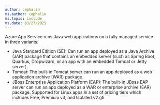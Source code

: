```yaml
---
author: cephalin
ms.author: cephalin
ms.topic: include
ms.date: 03/27/2025
---
```


Azure App Service runs Java web applications on a fully managed service in three variants:

* Java Standard Edition (SE): Can run an app deployed as a Java Archive (JAR) package that contains an embedded server (such as Spring Boot, Quarkus, Dropwizard, or an app with an embedded Tomcat or Jetty server).
* Tomcat: The built-in Tomcat server can run an app deployed as a web application archive (WAR) package.
* JBoss Enterprise Application Platform (EAP): The built-in JBoss EAP server can run an app deployed as a WAR or enterprise archive (EAR) package. Supported for Linux apps in a set of pricing tiers which includes Free, Premium v3, and Isolated v2.gti
